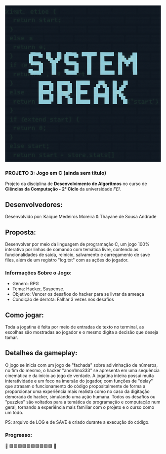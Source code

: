 <p align="center">
  <img src="header_system_break.png" alt="Banner provisório para o projeto" />
</p>

### PROJETO 3: Jogo em C (ainda sem título)

Projeto da disciplina de **Desenvolvimento de Algoritmos** no curso de **Ciências da Computação - 2° Ciclo** da universidade _FEI_.

## Desenvolvedores: 

Desenvolvido por: Kaique Medeiros Moreira & Thayane de Sousa Andrade

## Proposta:

Desenvolver por meio da linguagem de programação C, um jogo 100% interativo por linhas de comando com temática livre, contendo as funcionalidades de saida, reinicio, salvamento e carregamento de save files, além de um registro "log.txt" com as ações do jogador. 

### Informações Sobre o Jogo:

* Gênero: RPG
* Tema: Hacker, Suspense.
* Objetivo: Vencer os desafios do hacker para se livrar da ameaça
* Condição de derrota: Falhar 3 vezes nos desafios

## Como jogar:

Toda a jogatina é feita por meio de entradas de texto no terminal, as escolhas são mostradas ao jogador e o mesmo digita a decisão que deseja tomar.

## Detalhes da gameplay: 

O jogo se inicia com um jogo de "fachada" sobre adivinhação de números, no fim do mesmo, o hacker "anon1mo333" se apresenta em uma sequência cinemática e da início ao jogo de verdade. A jogatina inteira possui muita interatividade e um foco na imersão do jogador, com funções de "delay" que atrasam o funcionamento do código propositalmente de forma a proporcionar uma experiência mais realista como no caso da digitação demorada do hacker, simulando uma ação humana. Todos os desafios ou "puzzles" são voltados para a temática de programação e computação num geral, tornando a experiência mais familiar com o projeto e o curso como um todo.

PS: arquivo de LOG e de SAVE é criado durante a execução do código.

### Progresso: 

 📍 🟩🟩🟩🟩🟩🟩🟩🟩🟩🟩 🏁 

